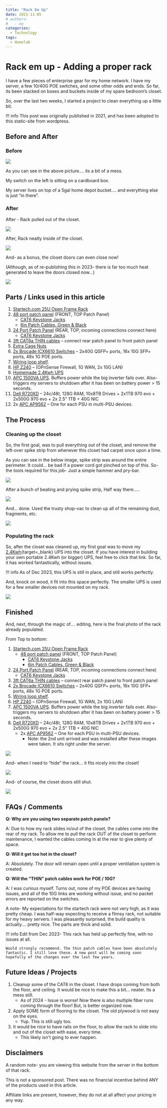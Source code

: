 ```yaml
---
title: "Rack Em Up"
date: 2021-11-05
# authors:
#   - xo
categories:
  - Technology
tags:
  - Homelab
---
```


# Rack em up - Adding a proper rack

I have a few pieces of enterprise gear for my home network. I have my server, a few 10/40G POE switches, and some other odds and ends. So far, its been stacked on boxes and buckets inside of my spare bedroom’s closet.

So, over the last two weeks, I started a project to clean everything up a little bit.

<!-- more -->

!!! info
    This post was originally published in 2021, and has been adopted to this static-site from wordpress.

## Before and After

### Before

![](./assets-rack-em-up/1_old_rack.webP)

As you can see in the above picture…. its a bit of a mess. 

My switch on the left is sitting on a cardboard box. 

My server lives on top of a 5gal home depot bucket…. and everything else is just “in there”.

### After

After - Rack pulled out of the closet.

![](./assets-rack-em-up/2_after_1.webP)

After, Rack neatly inside of the closet.

![](./assets-rack-em-up/2_after_2.webP)

And- as a bonus, the closet doors can even close now!

(Although, as of re-publishing this in 2023- there is far too much heat generated to leave the doors closed now...)

![](./assets-rack-em-up/3_closet_doors_shut.webP)

## Parts / Links used in this article

1. [Startech.com 25U Open Frame Rack](https://amzn.to/2ZS0L74)
2. [48 port patch panel](https://amzn.to/3q5Gxl5) (FRONT, TOP Patch Panel)
   - [CAT6 Keystone Jacks](https://amzn.to/3nSw5La)
   - [6in Patch Cables. Green & Black](https://amzn.to/3k3pRHa)
3. [24 Port Patch Panel](https://amzn.to/3GSyT3C) (REAR, TOP, incoming connections connect here)
   - [CAT6 Keystone Jacks](https://amzn.to/3nSw5La)
4. [3ft CAT6a THIN cables](https://amzn.to/3GShdF7) – connect rear patch panel to front patch panel
5. [Extra Cage Nuts](https://amzn.to/3bKrIvT)
6. [2x Brocade ICX6610 Switches](https://ebay.us/GkhRi9) – 2x40G QSFP+ ports, 16x 10G SFP+ ports, 48x 1G POE ports.
7. [Wiring loop shelf](https://ebay.us/eGQNfj).
8. [HP Z240](https://ebay.us/PeJ7uC) – (OPnSense Firewall, 1G WAN, 2x 10G LAN)
9. [Homemade 2.4Kwh UPS](https://xtremeownage.com/2021/06/12/portable-2-4kwh-power-supply-ups/)
10. [APC 1500VA UPS](https://amzn.to/2ZPjb8m). Buffers power while the big inverter fails over. Also- triggers my servers to shutdown after it has been on battery power > 15 seconds.
11. [Dell R720XD](https://ebay.us/2nSqb1) – 24c/48t, 128G RAM, 10x8TB Drives + 2x1TB 970 evo + 2x500G 970 evo + 2x 2.5" 1TB + 40G NIC
12. 2x [APC AP9562](https://ebay.us/1Tk7t2) – One for each PSU in multi-PSU devices.

## The Process

### Cleaning up the closet

So, the first goal, was to pull everything out of the closet, and remove the left-over spike strip from whenever this closet had carpet once upon a time.

As you can see in the below image, spike strip was around the entire perimeter. It could… be bad if a power cord got pinched on top of this. So- the tools required for this job- Just a simple hammer and pry-bar.

![](./assets-rack-em-up/removing_spike_strip.webP)

After a bunch of beating and prying spike strip, Half way there…..

![](./assets-rack-em-up/spike-strip-removed.webP)

And… done. Used the trusty shop-vac to clean up all of the remaining dust, fragments, etc.

![](./assets-rack-em-up/closet-floor-clean.webP)

### Populating the rack

So, after the closet was cleaned up, my first goal was to move my [2.4Kwh](https://xtremeownage.com/2021/06/12/portable-2-4kwh-power-supply-ups/){target=_blank} UPS into the closet. If you have interest in building your own portable 2.4Kwh (or bigger) UPS, feel free to click that link. So far, it has worked fantastically, without issues.

!!! info
    As of Dec 2023, this UPS is still in place, and still works perfectly.

And, knock on wood, it fit into this space perfectly. The smaller UPS is used for a few smaller devices not mounted on my rack.

![](./assets-rack-em-up/ups-installed.webP)

## Finished

And, next, through the magic of…. editing, here is the final photo of the rack already populated.

From Top to bottom:

1. [Startech.com 25U Open Frame Rack](https://amzn.to/2ZS0L74)
   - [48 port patch panel](https://amzn.to/3q5Gxl5) (FRONT, TOP Patch Panel)
     - [CAT6 Keystone Jacks](https://amzn.to/3nSw5La)
     - [6in Patch Cables. Green & Black](https://amzn.to/3k3pRHa)   
2. [24 Port Patch Panel](https://amzn.to/3GSyT3C) (REAR, TOP, incoming connections connect here)
   - [CAT6 Keystone Jacks](https://amzn.to/3nSw5La)   
3. [3ft CAT6a THIN cables](https://amzn.to/3GShdF7) – connect rear patch panel to front patch panel
4. [2x Brocade ICX6610 Switches](https://ebay.us/GkhRi9) – 2x40G QSFP+ ports, 16x 10G SFP+ ports, 48x 1G POE ports.
5. [Wiring loop shelf](https://ebay.us/eGQNfj).
6. [HP Z240](https://ebay.us/PeJ7uC) – (OPnSense Firewall, 1G WAN, 2x 10G LAN)
7. [APC 1500VA UPS](https://amzn.to/2ZPjb8m). Buffers power while the big inverter fails over. Also- triggers my servers to shutdown after it has been on battery power > 15 seconds.
8. [Dell R720XD](https://ebay.us/2nSqb1) – 24c/48t, 128G RAM, 10x8TB Drives + 2x1TB 970 evo + 2x500G 970 evo + 2x 2.5" 1TB + 40G NIC
   - 2x [APC AP9562](https://ebay.us/1Tk7t2) – One for each PSU in multi-PSU devices.
     - Note: the 2nd unit arrived and was installed after these images were taken. It sits right under the server.

![](./assets-rack-em-up/finished-1.webP)

And- when I need to “hide” the rack… it fits nicely into the closet!

![](./assets-rack-em-up/finished-2.webP)

And- of course, the closet doors still shut.

![](./assets-rack-em-up/closet-doors-shut.webP)

## FAQs / Comments

**Q: Why are you using two separate patch panels?**

A: Due to how my rack slides in/out of the closet, the cables come into the rear of my rack. To allow me to pull the rack OUT of the closet to perform maintenance, I wanted the cables coming in at the rear to give plenty of space.

**Q: Will it get too hot in the closet?**

A: Absolutely. The door will remain open until a proper ventilation system is created.

**Q: Will the “THIN” patch cables work for POE / 10G?**

A: I was curious myself. Turns out, none of my POE devices are having issues, and all of the 10G links are working without issue, and no packet errors are reported on the switches.

A note- My expectations for the startech rack were not very high, as it was pretty cheap. I was half-way expecting to receive a flimsy rack, not suitable for my heavy servers. I was pleasantly surprised, the build quality is actually…. pretty nice. The parts are thick and solid.

!!! info
    Edit from Dec 2023- This rack has held up perfectly fine, with no issues at all.

    Would strongly recommend. The thin patch cables have been absolutely fantastic. I still love these. A new post will be coming soon hopefully of the changes over the last few years.

## Future Ideas / Projects

1. Cleanup some of the CAT6 in the closet. I have drops coming from both the floor, and ceiling. It would be nice to make this a bit… neater. Its a mess still.
    * As of 2024 - Issue is worse! Now there is also multiple fiber runs coming through the floor! But, is better organized now.
2. Apply SOME form of flooring to the closet. The old plywood is not easy on the eyes.
    * Yup. This is still ugly too.
3. It would be nice to have rails on the floor, to allow the rack to slide into and out of the closet with ease, every time.
    * This likely isn't going to ever happen.

## Disclaimers

A random note- you are viewing this website from the server in the bottom of that rack.

This is not a sponsored post. There was no financial incentive behind ANY of the products used in this article.

Affiliate links are present, however, they do not at all affect your pricing in any way.